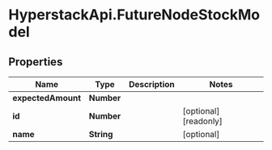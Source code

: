 # HyperstackApi.FutureNodeStockModel

## Properties

Name | Type | Description | Notes
------------ | ------------- | ------------- | -------------
**expectedAmount** | **Number** |  | 
**id** | **Number** |  | [optional] [readonly] 
**name** | **String** |  | [optional] 


